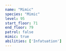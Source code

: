 ```yaml
---
name: "Mimic"
species: "Mimic"
level: 95
start_floor: 71
end_floor: 79
patrol: false
mimic: true
abilities: ['Infatuation']
---
```

